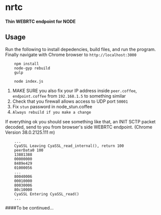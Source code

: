 # nrtc 
#### Thin WEBRTC endpoint for NODE 
## Usage
Run the following to install depedencies, build files, and run the program. Finally navigate with Chrome browser to `http://localhost:3000`  
```
    npm install
    node-gyp rebuild
    gulp
    
    node index.js
```
1. MAKE SURE you also fix your IP address inside `peer.coffee`, `endpoint.coffee`  from `192.168.1.5` to something similar
2. Check that you firewall allows access to UDP port `50001`
3. Fix `stun` password in node_stun.coffee
3. `Always rebuild if you make a change`

If everything ok you should see something like that, an INIT SCTP packet decoded, send to you from browser's side WEBRTC endpoint. (Chrome Version 38.0.2125.111 m)
```
    ...
    CyaSSL Leaving CyaSSL_read_internal(), return 100
    peerData0 100
    13881388
    00000000
    8489e429
    01000056
    ...
    80040006
    00010000
    80030006
    80c10000
    CyaSSL Entering CyaSSL_read()
    ...
```
    
####To be continued...
    
    
